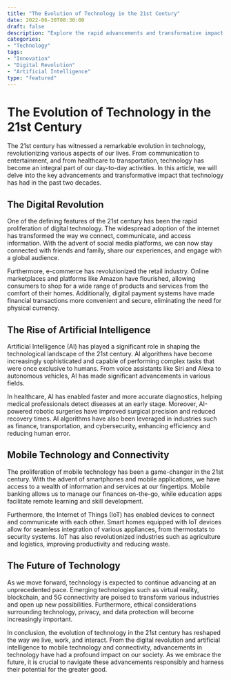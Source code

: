 ```yaml
---
title: "The Evolution of Technology in the 21st Century"
date: 2022-06-30T08:30:00
draft: false
description: "Explore the rapid advancements and transformative impact of technology in the 21st century."
categories:
- "Technology"
tags:
- "Innovation"
- "Digital Revolution"
- "Artificial Intelligence"
type: "featured"
---
```


# The Evolution of Technology in the 21st Century

The 21st century has witnessed a remarkable evolution in technology, revolutionizing various aspects of our lives. From communication to entertainment, and from healthcare to transportation, technology has become an integral part of our day-to-day activities. In this article, we will delve into the key advancements and transformative impact that technology has had in the past two decades.

## The Digital Revolution

One of the defining features of the 21st century has been the rapid proliferation of digital technology. The widespread adoption of the internet has transformed the way we connect, communicate, and access information. With the advent of social media platforms, we can now stay connected with friends and family, share our experiences, and engage with a global audience.

Furthermore, e-commerce has revolutionized the retail industry. Online marketplaces and platforms like Amazon have flourished, allowing consumers to shop for a wide range of products and services from the comfort of their homes. Additionally, digital payment systems have made financial transactions more convenient and secure, eliminating the need for physical currency.

## The Rise of Artificial Intelligence

Artificial Intelligence (AI) has played a significant role in shaping the technological landscape of the 21st century. AI algorithms have become increasingly sophisticated and capable of performing complex tasks that were once exclusive to humans. From voice assistants like Siri and Alexa to autonomous vehicles, AI has made significant advancements in various fields.

In healthcare, AI has enabled faster and more accurate diagnostics, helping medical professionals detect diseases at an early stage. Moreover, AI-powered robotic surgeries have improved surgical precision and reduced recovery times. AI algorithms have also been leveraged in industries such as finance, transportation, and cybersecurity, enhancing efficiency and reducing human error.

## Mobile Technology and Connectivity

The proliferation of mobile technology has been a game-changer in the 21st century. With the advent of smartphones and mobile applications, we have access to a wealth of information and services at our fingertips. Mobile banking allows us to manage our finances on-the-go, while education apps facilitate remote learning and skill development.

Furthermore, the Internet of Things (IoT) has enabled devices to connect and communicate with each other. Smart homes equipped with IoT devices allow for seamless integration of various appliances, from thermostats to security systems. IoT has also revolutionized industries such as agriculture and logistics, improving productivity and reducing waste.

## The Future of Technology

As we move forward, technology is expected to continue advancing at an unprecedented pace. Emerging technologies such as virtual reality, blockchain, and 5G connectivity are poised to transform various industries and open up new possibilities. Furthermore, ethical considerations surrounding technology, privacy, and data protection will become increasingly important.

In conclusion, the evolution of technology in the 21st century has reshaped the way we live, work, and interact. From the digital revolution and artificial intelligence to mobile technology and connectivity, advancements in technology have had a profound impact on our society. As we embrace the future, it is crucial to navigate these advancements responsibly and harness their potential for the greater good.
